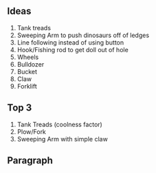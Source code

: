## Ideas
1. Tank treads
2. Sweeping Arm to push dinosaurs off of ledges
3. Line following instead of using button
4. Hook/Fishing rod to get doll out of hole
5. Wheels
6. Bulldozer
7. Bucket
8. Claw
9. Forklift

## Top 3
1. Tank Treads (coolness factor)
2. Plow/Fork
3. Sweeping Arm with simple claw

## Paragraph